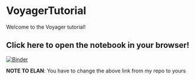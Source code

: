 # VoyagerTutorial

Welcome to the Voyager tutorial!

## Click here to open the notebook in your browser!

[![Binder](https://mybinder.org/badge_logo.svg)](https://mybinder.org/v2/gh/OliverEvans96/VoyagerTutorial2/master?filepath=VoyagerTutorial.ipynb)

**NOTE TO ELAN**: You have to change the above link from my repo to yours
